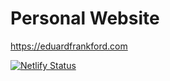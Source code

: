 # Personal Website
https://eduardfrankford.com


[![Netlify Status](https://api.netlify.com/api/v1/badges/e0b5b562-9b32-470c-9e35-38d96aa6eedc/deploy-status)](https://app.netlify.com/sites/eduard-frankford/deploys)

